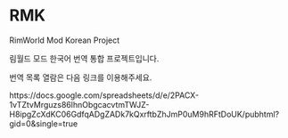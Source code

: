 # RMK
RimWorld Mod Korean Project

림월드 모드 한국어 번역 통합 프로젝트입니다.

번역 목록 열람은 다음 링크를 이용해주세요.
<p>https://docs.google.com/spreadsheets/d/e/2PACX-1vTZtvMrguzs86lhnObgcacvtmTWJZ-H8ipgZcXdKC06GdfqADgZADk7kQxrftbZhJmP0uM9hRFtDoUK/pubhtml?gid=0&single=true</p>
